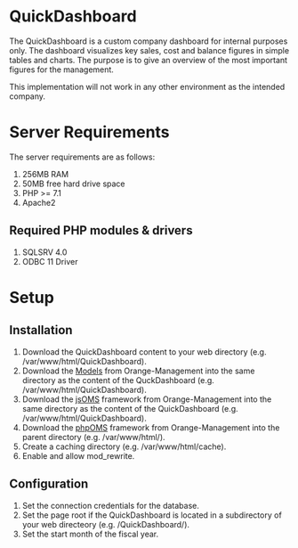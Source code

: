 # QuickDashboard

The QuickDashboard is a custom company dashboard for internal purposes only. The dashboard visualizes key sales, cost and balance figures in simple tables and charts. The purpose is to give an overview of the most important figures for the management.

This implementation will not work in any other environment as the intended company.

# Server Requirements

The server requirements are as follows:

1. 256MB RAM
2. 50MB free hard drive space
3. PHP >= 7.1
4. Apache2

## Required PHP modules & drivers

1. SQLSRV 4.0
2. ODBC 11 Driver

# Setup

## Installation

1. Download the QuickDashboard content to your web directory (e.g. /var/www/html/QuickDashboard). 
2. Download the [Models](https://github.com/Orange-Management/Model) from Orange-Management into the same directory as the content of the QuckDashboard (e.g. /var/www/html/QuickDashboard).
3. Download the [jsOMS](https://github.com/Orange-Management/jsOMS) framework from Orange-Management into the same directory as the content of the QuickDashboard (e.g. /var/www/html/QuickDashboard).
4. Download the [phpOMS](https://github.com/Orange-Management/phpOMS) framework from Orange-Management into the parent directory (e.g. /var/www/html/).
5. Create a caching directory (e.g. /var/www/html/cache).
6. Enable and allow mod_rewrite.

## Configuration

1. Set the connection credentials for the database.
2. Set the page root if the QuickDashboard is located in a subdirectory of your web directeory (e.g. /QuickDashboard/).
3. Set the start month of the fiscal year.
